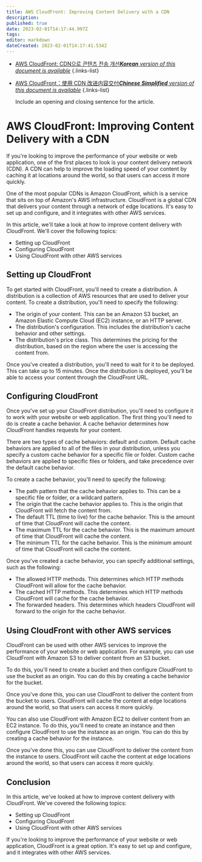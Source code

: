 ```yaml
---
title: AWS CloudFront: Improving Content Delivery with a CDN
description: 
published: true
date: 2023-02-01T14:17:44.997Z
tags: 
editor: markdown
dateCreated: 2023-02-01T14:17:41.534Z
---
```


- [AWS CloudFront: CDN으로 콘텐츠 전송 개선***Korean** version of this document is available*](/ko/Knowledge-base/Cloud/aws-cloudfront-improving-content-delivery-with-a-cdn)
{.links-list}
- [AWS CloudFront：使用 CDN 改进内容交付***Chinese Simplified** version of this document is available*](/zh/Knowledge-base/Cloud/aws-cloudfront-improving-content-delivery-with-a-cdn)
{.links-list}


  Include an opening and closing sentence for the article.

# AWS CloudFront: Improving Content Delivery with a CDN

If you're looking to improve the performance of your website or web application, one of the first places to look is your content delivery network (CDN). A CDN can help to improve the loading speed of your content by caching it at locations around the world, so that users can access it more quickly.

One of the most popular CDNs is Amazon CloudFront, which is a service that sits on top of Amazon's AWS infrastructure. CloudFront is a global CDN that delivers your content through a network of edge locations. It's easy to set up and configure, and it integrates with other AWS services.

In this article, we'll take a look at how to improve content delivery with CloudFront. We'll cover the following topics:

- Setting up CloudFront
- Configuring CloudFront
- Using CloudFront with other AWS services

## Setting up CloudFront

To get started with CloudFront, you'll need to create a distribution. A distribution is a collection of AWS resources that are used to deliver your content. To create a distribution, you'll need to specify the following:

- The origin of your content. This can be an Amazon S3 bucket, an Amazon Elastic Compute Cloud (EC2) instance, or an HTTP server.
- The distribution's configuration. This includes the distribution's cache behavior and other settings.
- The distribution's price class. This determines the pricing for the distribution, based on the region where the user is accessing the content from.

Once you've created a distribution, you'll need to wait for it to be deployed. This can take up to 15 minutes. Once the distribution is deployed, you'll be able to access your content through the CloudFront URL.

## Configuring CloudFront

Once you've set up your CloudFront distribution, you'll need to configure it to work with your website or web application. The first thing you'll need to do is create a cache behavior. A cache behavior determines how CloudFront handles requests for your content.

There are two types of cache behaviors: default and custom. Default cache behaviors are applied to all of the files in your distribution, unless you specify a custom cache behavior for a specific file or folder. Custom cache behaviors are applied to specific files or folders, and take precedence over the default cache behavior.

To create a cache behavior, you'll need to specify the following:

- The path pattern that the cache behavior applies to. This can be a specific file or folder, or a wildcard pattern.
- The origin that the cache behavior applies to. This is the origin that CloudFront will fetch the content from.
- The default TTL (time to live) for the cache behavior. This is the amount of time that CloudFront will cache the content.
- The maximum TTL for the cache behavior. This is the maximum amount of time that CloudFront will cache the content.
- The minimum TTL for the cache behavior. This is the minimum amount of time that CloudFront will cache the content.

Once you've created a cache behavior, you can specify additional settings, such as the following:

- The allowed HTTP methods. This determines which HTTP methods CloudFront will allow for the cache behavior.
- The cached HTTP methods. This determines which HTTP methods CloudFront will cache for the cache behavior.
- The forwarded headers. This determines which headers CloudFront will forward to the origin for the cache behavior.

## Using CloudFront with other AWS services

CloudFront can be used with other AWS services to improve the performance of your website or web application. For example, you can use CloudFront with Amazon S3 to deliver content from an S3 bucket.

To do this, you'll need to create a bucket and then configure CloudFront to use the bucket as an origin. You can do this by creating a cache behavior for the bucket.

Once you've done this, you can use CloudFront to deliver the content from the bucket to users. CloudFront will cache the content at edge locations around the world, so that users can access it more quickly.

You can also use CloudFront with Amazon EC2 to deliver content from an EC2 instance. To do this, you'll need to create an instance and then configure CloudFront to use the instance as an origin. You can do this by creating a cache behavior for the instance.

Once you've done this, you can use CloudFront to deliver the content from the instance to users. CloudFront will cache the content at edge locations around the world, so that users can access it more quickly.

## Conclusion

In this article, we've looked at how to improve content delivery with CloudFront. We've covered the following topics:

- Setting up CloudFront
- Configuring CloudFront
- Using CloudFront with other AWS services

If you're looking to improve the performance of your website or web application, CloudFront is a great option. It's easy to set up and configure, and it integrates with other AWS services.